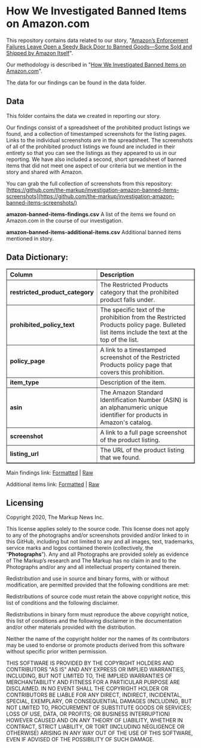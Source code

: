 # How We Investigated Banned Items on Amazon.com
This repository contains data related to our story, "[Amazon’s Enforcement Failures Leave Open a Seedy Back Door to Banned Goods—Some Sold and Shipped by Amazon Itself](https://themarkup.org/banned-bounty/2020/06/18/amazons-enforcement-failures-leave-open-a-back-door)".

Our methodology is described in "[How We Investigated Banned Items on Amazon.com](https://themarkup.org/banned-bounty/2020/06/18/how-we-investigated-banned-items-on-amazon-com)".

The data for our findings can be found in the data folder.

## Data

This folder contains the data we created in reporting our story.

Our findings consist of a spreadsheet of the prohibited product listings we found, and a collection of timestamped screenshots for the listing pages. Links to the individual screenshots are in the spreadsheet. The screenshots of all of the prohibited product listings we found are included in their entirety so that you can see the listings as they appeared to us in our reporting. We have also included a second, short spreadsheet of banned items that did not meet one aspect of our criteria but we mention in the story and shared with Amazon.

You can grab the full collection of screenshots from this repository: [https://github.com/the-markup/investigation-amazon-banned-items-screenshots](https://github.com/the-markup/investigation-amazon-banned-items-screenshots/)


**amazon-banned-items-findings.csv**
A list of the items we found on Amazon.com in the course of our investigation. 

**amazon-banned-items-additional-items.csv**
Additional banned items mentioned in story. 

## Data Dictionary:

<table border="1" class="dataframe">
  <thead>
    <tr style="text-align: left;">
      <th>Column</th>
      <th>Description</th>
    </tr>
  </thead>
  <tbody>
    <tr>
      <td><strong>restricted_product_category</strong></td>
      <td>The Restricted Products category that the prohibited product falls under.</td>
    </tr>
    <tr>
      <td><strong>prohibited_policy_text</strong></td>
      <td>The specific text of the prohibition from the Restricted Products policy page. Bulleted list items include the text at the top of the list.</td>
    </tr>
    <tr>
      <td><strong>policy_page</strong></td>
      <td>A link to a timestamped screenshot of the Restricted Products policy page that covers this prohibition.</td>
    </tr>
    <tr>
      <td><strong>item_type</strong></td>
      <td>Description of the item.</td>
    </tr>
     <tr>
      <td><strong>asin</strong></td>
      <td>The Amazon Standard Identification Number (ASIN) is an alphanumeric unique identifier for products in Amazon's catalog.</td>
    </tr>
    <tr>
      <td><strong>screenshot</strong></td>
      <td>A link to a full page screenshot of the product listing.</td>
    </tr>
   <tr>
      <td><strong>listing_url</strong></td>
      <td>The URL of the product listing that we found.</td>
    </tr>
  </tbody>
</table>

Main findings link: [Formatted](https://github.com/the-markup/investigation-amazon-banned-items/blob/master/data/amazon-banned-items-findings.csv) | [Raw](https://raw.githubusercontent.com/the-markup/investigation-amazon-banned-items/master/data/amazon-banned-items-findings.csv?token=AADIYQZYOK5H56RIINPDSNK66P46Q)

Additional items link: [Formatted](https://github.com/the-markup/investigation-amazon-banned-items/blob/master/data/amazon-banned-items-additional-items.csv) | [Raw](https://raw.githubusercontent.com/the-markup/investigation-amazon-banned-items/master/data/amazon-banned-items-additional-items.csv?token=AADIYQYQQD3O6TR7DPR6UYS66P5A6)


## Licensing
Copyright 2020, The Markup News Inc.

This license applies solely to the source code. This license does not apply to any of the photographs and/or screenshots provided and/or linked to in this GitHub, including but not limited to any and all images, text, trademarks, service marks and logos contained therein (collectively, the “**Photographs**”). Any and all Photographs are provided solely as evidence of The Markup’s research and The Markup has no claim in and to the Photographs and/or any and all intellectual property contained therein. 

Redistribution and use in source and binary forms, with or without modification, are permitted provided that the following conditions are met:

Redistributions of source code must retain the above copyright notice, this list of conditions and the following disclaimer.

Redistributions in binary form must reproduce the above copyright notice, this list of conditions and the following disclaimer in the documentation and/or other materials provided with the distribution.

Neither the name of the copyright holder nor the names of its contributors may be used to endorse or promote products derived from this software without specific prior written permission.

THIS SOFTWARE IS PROVIDED BY THE COPYRIGHT HOLDERS AND CONTRIBUTORS "AS IS" AND ANY EXPRESS OR IMPLIED WARRANTIES, INCLUDING, BUT NOT LIMITED TO, THE IMPLIED WARRANTIES OF MERCHANTABILITY AND FITNESS FOR A PARTICULAR PURPOSE ARE DISCLAIMED. IN NO EVENT SHALL THE COPYRIGHT HOLDER OR CONTRIBUTORS BE LIABLE FOR ANY DIRECT, INDIRECT, INCIDENTAL, SPECIAL, EXEMPLARY, OR CONSEQUENTIAL DAMAGES (INCLUDING, BUT NOT LIMITED TO, PROCUREMENT OF SUBSTITUTE GOODS OR SERVICES; LOSS OF USE, DATA, OR PROFITS; OR BUSINESS INTERRUPTION) HOWEVER CAUSED AND ON ANY THEORY OF LIABILITY, WHETHER IN CONTRACT, STRICT LIABILITY, OR TORT (INCLUDING NEGLIGENCE OR OTHERWISE) ARISING IN ANY WAY OUT OF THE USE OF THIS SOFTWARE, EVEN IF ADVISED OF THE POSSIBILITY OF SUCH DAMAGE.
